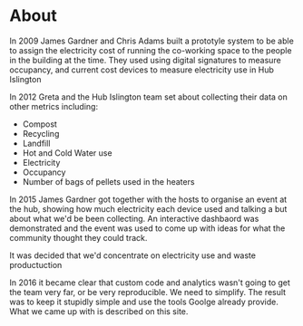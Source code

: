 # About

In 2009 James Gardner and Chris Adams built a prototyle system to be able to
assign the electricity cost of running the co-working space to the people in
the building at the time. They used using digital signatures to measure
occupancy, and current cost devices to measure electricity use in Hub Islington

In 2012 Greta and the Hub Islington team set about collecting their data on
other metrics including:

* Compost
* Recycling
* Landfill
* Hot and Cold Water use
* Electricity
* Occupancy
* Number of bags of pellets used in the heaters

In 2015 James Gardner got together with the hosts to organise an event at the
hub, showing how much electricity each device used and talking a but about what
we'd be been collecting. An interactive dashbaord was demonstrated and the
event was used to come up with ideas for what the community thought they could
track.

It was decided that we'd concentrate on electricity use and waste productuction

In 2016 it became clear that custom code and analytics wasn't going to get the
team very far, or be very reproducible. We need to simplify. The result was to
keep it stupidly simple and use the tools Goolge already provide. What we came
up with is described on this site.

